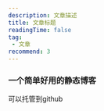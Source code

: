 ```yaml
---
description: 文章描述
title: 文章标题
readingTime: false
tag:
 - 文章
recommend: 3
---
```


### 一个简单好用的静态博客

可以托管到github